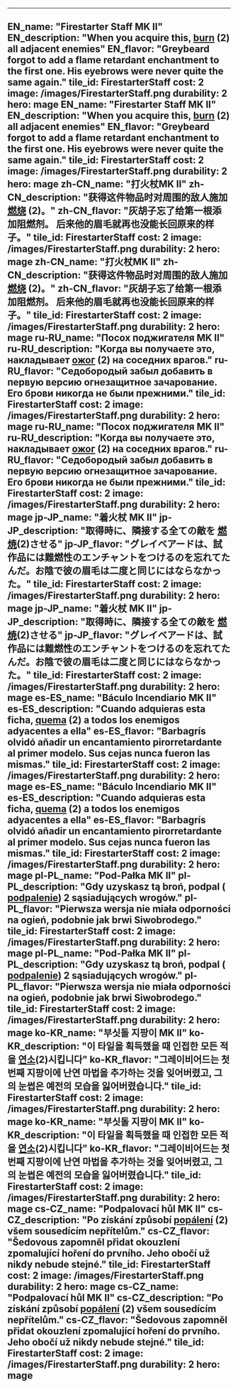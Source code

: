 ---

EN_name: "Firestarter Staff MK II"
EN_description: "When you acquire this,  <u>burn</u> (2) all adjacent enemies"
EN_flavor: "Greybeard forgot to add a flame retardant enchantment to the first one. His eyebrows were never quite the same again."
tile_id: FirestarterStaff
cost: 2
image: /images/FirestarterStaff.png
durability: 2
hero: mage
EN_name: "Firestarter Staff MK II"
EN_description: "When you acquire this,  <u>burn</u> (2) all adjacent enemies"
EN_flavor: "Greybeard forgot to add a flame retardant enchantment to the first one. His eyebrows were never quite the same again."
tile_id: FirestarterStaff
cost: 2
image: /images/FirestarterStaff.png
durability: 2
hero: mage
zh-CN_name: "打火杖MK II"
zh-CN_description: "获得这件物品时对周围的敌人施加 <u>燃烧</u> (2)。"
zh-CN_flavor: "灰胡子忘了给第一根添加阻燃剂。 后来他的眉毛就再也没能长回原来的样子。"
tile_id: FirestarterStaff
cost: 2
image: /images/FirestarterStaff.png
durability: 2
hero: mage
zh-CN_name: "打火杖MK II"
zh-CN_description: "获得这件物品时对周围的敌人施加 <u>燃烧</u> (2)。"
zh-CN_flavor: "灰胡子忘了给第一根添加阻燃剂。 后来他的眉毛就再也没能长回原来的样子。"
tile_id: FirestarterStaff
cost: 2
image: /images/FirestarterStaff.png
durability: 2
hero: mage
ru-RU_name: "Посох поджигателя MK II"
ru-RU_description: "Когда вы получаете это, накладывает  <u>ожог</u> (2) на соседних врагов."
ru-RU_flavor: "Седобородый забыл добавить в первую версию огнезащитное зачарование. Его брови никогда не были прежними."
tile_id: FirestarterStaff
cost: 2
image: /images/FirestarterStaff.png
durability: 2
hero: mage
ru-RU_name: "Посох поджигателя MK II"
ru-RU_description: "Когда вы получаете это, накладывает  <u>ожог</u> (2) на соседних врагов."
ru-RU_flavor: "Седобородый забыл добавить в первую версию огнезащитное зачарование. Его брови никогда не были прежними."
tile_id: FirestarterStaff
cost: 2
image: /images/FirestarterStaff.png
durability: 2
hero: mage
jp-JP_name: "着火杖 MK II"
jp-JP_description: "取得時に、隣接する全ての敵を <u>燃焼</u>(2)させる"
jp-JP_flavor: "グレイベアードは、試作品には難燃性のエンチャントをつけるのを忘れてたんだ。お陰で彼の眉毛は二度と同じにはならなかった。"
tile_id: FirestarterStaff
cost: 2
image: /images/FirestarterStaff.png
durability: 2
hero: mage
jp-JP_name: "着火杖 MK II"
jp-JP_description: "取得時に、隣接する全ての敵を <u>燃焼</u>(2)させる"
jp-JP_flavor: "グレイベアードは、試作品には難燃性のエンチャントをつけるのを忘れてたんだ。お陰で彼の眉毛は二度と同じにはならなかった。"
tile_id: FirestarterStaff
cost: 2
image: /images/FirestarterStaff.png
durability: 2
hero: mage
es-ES_name: "Báculo Incendiario MK II"
es-ES_description: "Cuando adquieras esta ficha,  <u>quema</u> (2) a todos los enemigos adyacentes a ella"
es-ES_flavor: "Barbagrís olvidó añadir un encantamiento pirorretardante al primer modelo. Sus cejas nunca fueron las mismas."
tile_id: FirestarterStaff
cost: 2
image: /images/FirestarterStaff.png
durability: 2
hero: mage
es-ES_name: "Báculo Incendiario MK II"
es-ES_description: "Cuando adquieras esta ficha,  <u>quema</u> (2) a todos los enemigos adyacentes a ella"
es-ES_flavor: "Barbagrís olvidó añadir un encantamiento pirorretardante al primer modelo. Sus cejas nunca fueron las mismas."
tile_id: FirestarterStaff
cost: 2
image: /images/FirestarterStaff.png
durability: 2
hero: mage
pl-PL_name: "Pod-Pałka MK II"
pl-PL_description: "Gdy uzyskasz tą broń, podpal ( <u>podpalenie</u>) 2 sąsiadujących wrogów."
pl-PL_flavor: "Pierwsza wersja nie miała odporności na ogień, podobnie jak brwi Siwobrodego."
tile_id: FirestarterStaff
cost: 2
image: /images/FirestarterStaff.png
durability: 2
hero: mage
pl-PL_name: "Pod-Pałka MK II"
pl-PL_description: "Gdy uzyskasz tą broń, podpal ( <u>podpalenie</u>) 2 sąsiadujących wrogów."
pl-PL_flavor: "Pierwsza wersja nie miała odporności na ogień, podobnie jak brwi Siwobrodego."
tile_id: FirestarterStaff
cost: 2
image: /images/FirestarterStaff.png
durability: 2
hero: mage
ko-KR_name: "부싯돌 지팡이 MK II"
ko-KR_description: "이 타일을 획득했을 때 인접한 모든 적을  <u>연소</u>(2)시킵니다"
ko-KR_flavor: "그레이비어드는 첫 번째 지팡이에 난연 마법을 추가하는 것을 잊어버렸고, 그의 눈썹은 예전의 모습을 잃어버렸습니다."
tile_id: FirestarterStaff
cost: 2
image: /images/FirestarterStaff.png
durability: 2
hero: mage
ko-KR_name: "부싯돌 지팡이 MK II"
ko-KR_description: "이 타일을 획득했을 때 인접한 모든 적을  <u>연소</u>(2)시킵니다"
ko-KR_flavor: "그레이비어드는 첫 번째 지팡이에 난연 마법을 추가하는 것을 잊어버렸고, 그의 눈썹은 예전의 모습을 잃어버렸습니다."
tile_id: FirestarterStaff
cost: 2
image: /images/FirestarterStaff.png
durability: 2
hero: mage
cs-CZ_name: "Podpalovací hůl MK II"
cs-CZ_description: "Po získání způsobí  <u>popálení</u> (2) všem sousedícím nepřítelům."
cs-CZ_flavor: "Šedovous zapomněl přidat okouzlení zpomalující hoření do prvního. Jeho obočí už nikdy nebude stejné."
tile_id: FirestarterStaff
cost: 2
image: /images/FirestarterStaff.png
durability: 2
hero: mage
cs-CZ_name: "Podpalovací hůl MK II"
cs-CZ_description: "Po získání způsobí  <u>popálení</u> (2) všem sousedícím nepřítelům."
cs-CZ_flavor: "Šedovous zapomněl přidat okouzlení zpomalující hoření do prvního. Jeho obočí už nikdy nebude stejné."
tile_id: FirestarterStaff
cost: 2
image: /images/FirestarterStaff.png
durability: 2
hero: mage
---